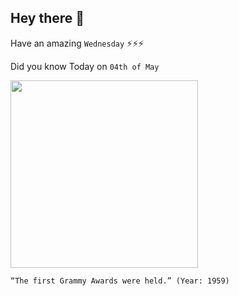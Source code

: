 ## Hey there 👋
Have an amazing `Wednesday` ⚡⚡⚡

Did you know Today on `04th of May`
 
 [<img src="https://www.grammy.com/sites/com/files/59.5_dean_martin_sammy_davis_jr.jpg" width="300" />](https://en.wikipedia.org/wiki/1st_Annual_Grammy_Awards) 
 ```
“The first Grammy Awards were held.” (Year: 1959)
```
